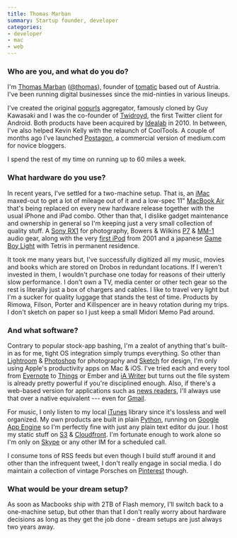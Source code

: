 ```yaml
---
title: Thomas Marban
summary: Startup founder, developer
categories:
- developer
- mac
- web
---
```


### Who are you, and what do you do?

I'm [Thomas Marban](http://www.marban.com/ "Thomas' website.") ([@thomas](http://twitter.com/thomas/ "Thomas' Twitter account.")), founder of [tomatic](http://www.tomatic.com/ "Thomas' company site.") based out of Austria. I've been running digital businesses since the mid-ninties in various lineups.

I've created the original [popurls](http://popurls.com/ "An aggregator service.") aggregator, famously cloned by Guy Kawasaki and I was the co-founder of [Twidroyd][twidroid-android], the first Twitter client for Android. Both products have been acquired by [Idealab](http://idealab.com/ "The Idealab site.") in 2010. In between, I've also helped Kevin Kelly with the relaunch of CoolTools.  A couple of months ago I've launched [Postagon](http://www.postagon.com/ "A weblogging platform."), a commercial version of medium.com for novice bloggers.

I spend the rest of my time on running up to 60 miles a week.

### What hardware do you use?

In recent years, I've settled for a two-machine setup. That is, an [iMac][] maxed-out to get a lot of mileage out of it and a low-spec 11" [MacBook Air][macbook-air] that's being replaced on every new hardware release together with the usual iPhone and iPad combo. Other than that, I dislike gadget maintenance and ownership in general so I'm keeping just a very small collection of quality stuff. A [Sony RX1][cyber-shot-dsc-rx1] for photography, Bowers & Wilkins [P7][] & [MM-1][] audio gear, along with the very [first iPod][ipod-classic] from 2001 and a japanese [Game Boy Light][game-boy-light] with Tetris in permanent residence.

It took me many years but, I've successfully digitized all my music, movies and books which are stored on Drobos in redundant locations. If I weren't invested in them, I wouldn't purchase one today for reasons of their utterly slow performance. I don't own a TV, media center or other tech gear so the rest is literally just a box of chargers and cables. I like to travel very light but I'm a sucker for quality luggage that stands the test of time. Products by Rimowa, Filson, Porter and Killspencer are in heavy rotation during my trips. I don't sketch on paper so I just keep a small Midori Memo Pad around.

### And what software?

Contrary to popular stock-app bashing, I'm a zealot of anything that's built-in as for me, tight OS integration simply trumps everything. So other than [Lightroom][] & [Photoshop][] for photography and [Sketch][] for design, I'm only using Apple's productivity apps on Mac & iOS. I've tried each and every tool from [Evernote][] to [Things][] or Ember and [iA Writer][ia-writer] but turns out the file system is already pretty powerful if you're disciplined enough. Also, if there's a web-based version for applications such as [news readers][feedly], I'll always use that over a native equivalent --- even for [Gmail][].

For music, I only listen to my local [iTunes][] library since it's lossless and well organized. My own products are built in plain [Python][], running on [Google App Engine](https://developers.google.com/appengine/)  so I'm perfectly fine with just any plain text editor du jour. I host my static stuff on [S3][] & [Cloudfront][]. I'm fortunate enough to work alone so I'm only on [Skype][] or any other IM for a scheduled call.

I consume tons of RSS feeds but even though I build stuff around it and other than the infrequent tweet, I don't really engage in social media. I do maintain a collection of vintage Porsches on [Pinterest](http://www.pinterest.com/thomas/vintage-porsche-911/ "Thomas' Porsche pins on Pinterest.") though.

### What would be your dream setup?

As soon as Macbooks ship with 2TB of Flash memory, I'll switch back to a one-machine setup, but other than that I don't really worry about hardware decisions as long as they get the job done - dream setups are just always two years away.

[cyber-shot-dsc-rx1]: https://www.amazon.com/Sony-DSC-RX1-Cyber-shot-Full-frame-Digital/dp/B0097CXFCC "A 24 megapixel digital camera."
[game-boy-light]: http://en.wikipedia.org/wiki/Game_Boy#Game_Boy_Light "A portable gaming device."
[imac]: https://www.apple.com/imac/ "An all-in-one computer."
[ipod-classic]: https://www.apple.com/ipodclassic/ "A music player."
[macbook-air]: https://www.apple.com/macbook-air/ "A very thin laptop."
[mm-1]: http://www.bowers-wilkins.com/Speakers/Computer-Speakers/MM-1/overview.html "Mini hifi speakers for a computer or iPod."
[p7]: http://www.bowers-wilkins.com/Headphones/Headphones/Headphones/P7.html "Over-the-ear headphones."
[cloudfront]: https://aws.amazon.com/cloudfront/ "A content delivery service."
[evernote]: https://evernote.com/ "Online software for capturing notes."
[feedly]: https://feedly.com/ "A feed reader."
[gmail]: https://mail.google.com/mail/ "Web-based email."
[ia-writer]: https://ia.net/writer/updates/ia-writer-for-mac "A full-screen writing tool for the Mac."
[itunes]: https://www.apple.com/itunes/ "A jukebox application and online store."
[lightroom]: https://www.adobe.com/products/photoshop-lightroom.html "Photo management and editing software."
[photoshop]: https://www.adobe.com/products/photoshop.html "A bitmap image editor."
[python]: https://www.python.org/ "An interpreted scripting language."
[s3]: https://aws.amazon.com/s3/ "Cloud-based Internet storage magic."
[sketch]: https://www.sketchapp.com/ "A vector drawing application for Mac OS X."
[skype]: https://www.skype.com/en/ "Voice and video chat software."
[things]: https://culturedcode.com/things/ "A task management application for the Mac."
[twidroid-android]: https://www.bluestacks.com/blog/app-reviews/archive/twidroid.html "A Twitter client for Android devices."
